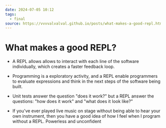 ```yaml
---
date: 2024-07-05 10:12
tags:
  - final
source: https://vvvvalvalval.github.io/posts/what-makes-a-good-repl.html
---
```

# What makes a good REPL?

- A REPL allows allows to interact with each line of the software individually, which creates a faster feedback loop.

- Programming is a exploratory activity, and a REPL enable programmers to evaluate expressions and think in the next steps of the software being built.

- Unit tests answer the question "does it work?" but a REPL answer the questions: "how does it work" and "what does it look like?"

- If you've ever played live music on stage without being able to hear your own instrument, then you have a good idea of how I feel when I program without a REPL. Powerless and unconfident